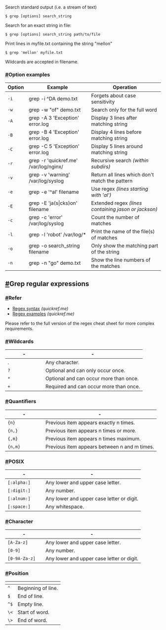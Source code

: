 ﻿
<div class="section">
<p>Search standard output (i.e. a stream of text)</p>
<pre><code class="hljs language-shell"><span class="hljs-meta prompt_">$ </span><span class="language-bash">grep [options] search_string</span>
</code></pre>
<p>Search for an exact string in file:</p>
<pre><code class="hljs language-shell"><span class="hljs-meta prompt_">$ </span><span class="language-bash">grep [options] search_string path/to/file</span>
</code></pre>
<p>Print lines in myfile.txt containing the string "mellon"</p>
<pre><code class="hljs language-shell"><span class="hljs-meta prompt_">$ </span><span class="language-bash">grep <span class="hljs-string">'mellon'</span> myfile.txt</span>
</code></pre>
<p>Wildcards are accepted in filename.</p>
</div>
</div>
<div class="h3-wrap col-span-3">
<h3 id="option-examples"><a class="h-anchor" href="#option-examples">#</a>Option examples</h3>
<div class="section">
<table>
<thead>
<tr>
<th>Option</th>
<th>Example</th>
<th>Operation</th>
</tr>
</thead>
<tbody>
<tr>
<td><code>-i</code></td>
<td>grep -i ^DA demo.txt</td>
<td>Forgets about case sensitivity</td>
</tr>
<tr>
<td><code>-w</code></td>
<td>grep -w "of" demo.txt</td>
<td>Search only for the full word</td>
</tr>
<tr>
<td><code>-A</code></td>
<td>grep -A 3 'Exception' error.log</td>
<td>Display 3 lines after matching string</td>
</tr>
<tr>
<td><code>-B</code></td>
<td>grep -B 4 'Exception' error.log</td>
<td>Display 4 lines before matching string</td>
</tr>
<tr>
<td><code>-C</code></td>
<td>grep -C 5 'Exception' error.log</td>
<td>Display 5 lines around matching string</td>
</tr>
<tr>
<td><code>-r</code></td>
<td>grep -r 'quickref.me' /var/log/nginx/</td>
<td>Recursive search <em>(within subdirs)</em></td>
</tr>
<tr>
<td><code>-v</code></td>
<td>grep -v 'warning' /var/log/syslog</td>
<td>Return all lines which don't match the pattern</td>
</tr>
<tr>
<td><code>-e</code></td>
<td>grep -e '^al' filename</td>
<td>Use regex <em>(lines starting with 'al')</em></td>
</tr>
<tr>
<td><code>-E</code></td>
<td>grep -E 'ja(s|cks)on' filename</td>
<td>Extended regex <em>(lines containing jason or jackson)</em></td>
</tr>
<tr>
<td><code>-c</code></td>
<td>grep -c 'error' /var/log/syslog</td>
<td>Count the number of matches</td>
</tr>
<tr>
<td><code>-l</code></td>
<td>grep -l 'robot' /var/log/*</td>
<td>Print the name of the file(s) of matches</td>
</tr>
<tr>
<td><code>-o</code></td>
<td>grep -o search_string filename</td>
<td>Only show the matching part of the string</td>
</tr>
<tr>
<td><code>-n</code></td>
<td>grep -n "go" demo.txt</td>
<td>Show the line numbers of the matches</td>
</tr>
</tbody>
</table>
</div>
</div>
</div>
</div>
<div class="h2-wrap cols-3">
<h2 id="grep-regular-expressions"><a class="h-anchor" href="#grep-regular-expressions">#</a>Grep regular expressions</h2>
<div class="h3-wrap-list">
<div class="h3-wrap">
<h3 id="refer"><a class="h-anchor" href="#refer">#</a>Refer</h3>
<div class="section">
<ul>
<li><a data-savepage-href="/regex" href="https://quickref.me/regex">Regex syntax</a> <em>(quickref.me)</em></li>
<li style="border-bottom: none;"><a data-savepage-href="/regex#regex-examples" href="https://quickref.me/regex#regex-examples">Regex examples</a> <em>(quickref.me)</em></li>
</ul>
<p>Please refer to the full version of the regex cheat sheet for more complex requirements.</p>
</div>
</div>
<div class="h3-wrap">
<h3 id="wildcards"><a class="h-anchor" href="#wildcards">#</a>Wildcards</h3>
<div class="section">
<table>
<thead>
<tr>
<th>-</th>
<th>-</th>
</tr>
</thead>
<tbody>
<tr>
<td>.</td>
<td>Any character.</td>
</tr>
<tr>
<td><code>?            </code></td>
<td>Optional and can only occur once.</td>
</tr>
<tr>
<td><code>*            </code></td>
<td>Optional and can occur more than once.</td>
</tr>
<tr>
<td><code>+            </code></td>
<td>Required and can occur more than once.</td>
</tr>
</tbody>
</table>
</div>
</div>
<div class="h3-wrap">
<h3 id="quantifiers"><a class="h-anchor" href="#quantifiers">#</a>Quantifiers</h3>
<div class="section">
<table>
<thead>
<tr>
<th>-</th>
<th>-</th>
</tr>
</thead>
<tbody>
<tr>
<td><code>{n}          </code></td>
<td>Previous item appears exactly n times.</td>
</tr>
<tr>
<td><code>{n,}         </code></td>
<td>Previous item appears n times or more.</td>
</tr>
<tr>
<td><code>{,m}         </code></td>
<td>Previous item appears n times maximum.</td>
</tr>
<tr>
<td><code>{n,m}        </code></td>
<td>Previous item appears between n and m times.</td>
</tr>
</tbody>
</table>
</div>
</div>
<div class="h3-wrap">
<h3 id="posix"><a class="h-anchor" href="#posix">#</a>POSIX</h3>
<div class="section">
<table>
<thead>
<tr>
<th>-</th>
<th>-</th>
</tr>
</thead>
<tbody>
<tr>
<td><code>[:alpha:]   </code></td>
<td>Any lower and upper case letter.</td>
</tr>
<tr>
<td><code>[:digit:]   </code></td>
<td>Any number.</td>
</tr>
<tr>
<td><code>[:alnum:]   </code></td>
<td>Any lower and upper case letter or digit.</td>
</tr>
<tr>
<td><code>[:space:]    </code></td>
<td>Any whites­pace.</td>
</tr>
</tbody>
</table>
</div>
</div>
<div class="h3-wrap">
<h3 id="character"><a class="h-anchor" href="#character">#</a>Character</h3>
<div class="section">
<table>
<thead>
<tr>
<th>-</th>
<th>-</th>
</tr>
</thead>
<tbody>
<tr>
<td><code>[A-Z­a-z]    </code></td>
<td>Any lower and upper case letter.</td>
</tr>
<tr>
<td><code>[0-9]        </code></td>
<td>Any number.</td>
</tr>
<tr>
<td><code>[0-9­A-Z­a-z]</code></td>
<td>Any lower and upper case letter or digit.</td>
</tr>
</tbody>
</table>
</div>
</div>
<div class="h3-wrap">
<h3 id="position"><a class="h-anchor" href="#position">#</a>Position</h3>
<div class="section">
<table>
<thead>
<tr>
<th></th>
<th></th>
</tr>
</thead>
<tbody>
<tr>
<td><code>^ </code></td>
<td>Beginning of line.</td>
</tr>
<tr>
<td><code>$ </code></td>
<td>End of line.</td>
</tr>
<tr>
<td><code>^$</code></td>
<td>Empty line.</td>
</tr>
<tr>
<td><code>\&lt;</code></td>
<td>Start of word.</td>
</tr>
<tr>
<td><code>\&gt;</code></td>
<td>End of word.</td>
</tr>
</tbody>
</table>
</div>
</div>
</div>
</div>